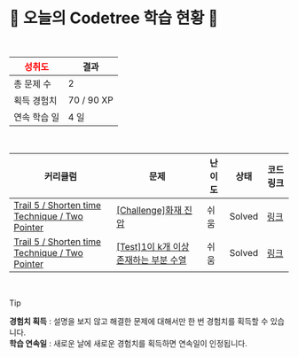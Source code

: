 # 🌲 오늘의 Codetree 학습 현황 🌲

<br />

| <span style="color:red;display:block;text-align:center;"> **성취도**</span> | 결과 |
|---|---|
| 총 문제 수 | 2 |
| 획득 경험치 | 70 / 90 XP |
| 연속 학습 일 | 4 일 |

<br />

|커리큘럼|문제|난이도|상태|코드 링크|
|---|---|---|---|---|
|[Trail 5 / Shorten time Technique / Two Pointer](https://www.codetree.ai/trail-info/intermediate-mid/)|[[Challenge]화재 진압](https://www.codetree.ai/trails/complete/curated-cards/challenge-fire-suppression/)|쉬움|Solved|[링크](https://github.com/dlrtn/codetree-TILs/blob/main/250327/%ED%99%94%EC%9E%AC%20%EC%A7%84%EC%95%95/fire-suppression.java)|
|[Trail 5 / Shorten time Technique / Two Pointer](https://www.codetree.ai/trail-info/intermediate-mid/)|[[Test]1이 k개 이상 존재하는 부분 수열](https://www.codetree.ai/trails/complete/curated-cards/test-subsequence-with-k-or-more-1s/)|쉬움|Solved|[링크](https://github.com/dlrtn/codetree-TILs/blob/main/250327/1%EC%9D%B4%20K%EA%B0%9C%20%EC%9D%B4%EC%83%81%20%EC%A1%B4%EC%9E%AC%ED%95%98%EB%8A%94%20%EB%B6%80%EB%B6%84%20%EC%88%98%EC%97%B4/subsequence-with-k-or-more-1s.java)|


<br />

> [!TIP]
> **경험치 획득** : 설명을 보지 않고 해결한 문제에 대해서만 한 번 경험치를 획득할 수 있습니다.  
> **학습 연속일** : 새로운 날에 새로운 경험치를 획득하면 연속일이 인정됩니다.

